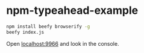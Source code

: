 # npm-typeahead-example

```sh
npm install beefy browserify -g
beefy index.js
```

Open [localhost:9966](http://localhost:9966/) and look in the console.
